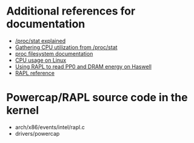 # Additional references for documentation

- [/proc/stat explained](http://www.linuxhowtos.org/System/procstat.htm)
- [Gathering CPU utilization from /proc/stat](https://www.idnt.net/en-US/kb/941772)
- [proc filesystem documentation](https://www.mjmwired.net/kernel/Documentation/filesystems/proc.txt#1212)
- [CPU usage on Linux](https://www.opsdash.com/blog/cpu-usage-linux.html)
- [Using RAPL to read PP0 and DRAM energy on Haswell](https://community.intel.com/t5/Software-Tuning-Performance/Using-RAPL-to-read-PP0-and-DRAM-energy-on-haswell/td-p/1076202)
- [RAPL reference](http://web.eece.maine.edu/~vweaver/projects/rapl/)

# Powercap/RAPL source code in the kernel

- arch/x86/events/intel/rapl.c
- drivers/powercap
